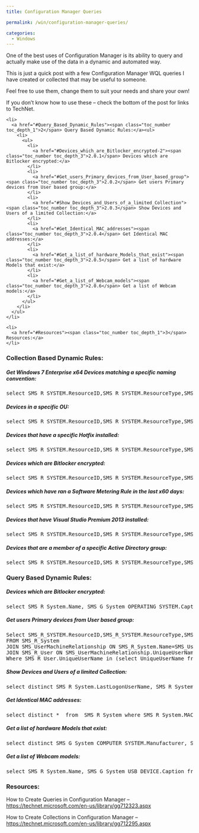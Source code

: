 ```yaml
---
title: Configuration Manager Queries

permalink: /win/configuration-manager-queries/

categories:
  - Windows
---
```

One of the best uses of Configuration Manager is its ability to query and actually make use of the data in a dynamic and automated way.

This is just a quick post with a few Configuration Manager WQL queries I have created or collected that may be useful to someone.

Feel free to use them, change them to suit your needs and share your own!

If you don&#8217;t know how to use these – check the bottom of the post for links to TechNet.

   
    <li>
      <a href="#Query_Based_Dynamic_Rules"><span class="toc_number toc_depth_1">2</span> Query Based Dynamic Rules:</a><ul>
        <li>
          <ul>
            <li>
              <a href="#Devices_which_are_Bitlocker_encrypted-2"><span class="toc_number toc_depth_3">2.0.1</span> Devices which are Bitlocker encrypted:</a>
            </li>
            <li>
              <a href="#Get_users_Primary_devices_from_User_based_group"><span class="toc_number toc_depth_3">2.0.2</span> Get users Primary devices from User based group:</a>
            </li>
            <li>
              <a href="#Show_Devices_and_Users_of_a_limited_Collection"><span class="toc_number toc_depth_3">2.0.3</span> Show Devices and Users of a limited Collection:</a>
            </li>
            <li>
              <a href="#Get_Identical_MAC_addresses"><span class="toc_number toc_depth_3">2.0.4</span> Get Identical MAC addresses:</a>
            </li>
            <li>
              <a href="#Get_a_list_of_hardware_Models_that_exist"><span class="toc_number toc_depth_3">2.0.5</span> Get a list of hardware Models that exist:</a>
            </li>
            <li>
              <a href="#Get_a_list_of_Webcam_models"><span class="toc_number toc_depth_3">2.0.6</span> Get a list of Webcam models:</a>
            </li>
          </ul>
        </li>
      </ul>
    </li>
    
    <li>
      <a href="#Resources"><span class="toc_number toc_depth_1">3</span> Resources:</a>
    </li>
  </ul>
</div>

### <span id="Collection_Based_Dynamic_Rules">Collection Based Dynamic Rules:</span>

##### <span id="Get_Windows_7_Enterprise_x64_Devices_matching_a_specific_naming_convention">Get Windows 7 Enterprise x64 Devices matching a specific naming convention:</span>

<pre class="height-set:true height:1024 width-set:true width:800 nums:false nums-toggle:false wrap:true lang:default decode:true">select SMS_R_SYSTEM.ResourceID,SMS_R_SYSTEM.ResourceType,SMS_R_SYSTEM.Name,SMS_R_SYSTEM.SMSUniqueIdentifier,SMS_R_SYSTEM.ResourceDomainORWorkgroup,SMS_R_SYSTEM.Client from SMS_R_System inner join SMS_G_System_SYSTEM on SMS_G_System_SYSTEM.ResourceID = SMS_R_System.ResourceId inner join SMS_G_System_OPERATING_SYSTEM on SMS_G_System_OPERATING_SYSTEM.ResourceID = SMS_R_System.ResourceId inner join SMS_G_System_COMPUTER_SYSTEM on SMS_G_System_COMPUTER_SYSTEM.ResourceId = SMS_R_System.ResourceId where SMS_G_System_OPERATING_SYSTEM.Caption = "Microsoft Windows 7 Enterprise" and SMS_G_System_COMPUTER_SYSTEM.SystemType = "x64-based PC" and SMS_G_System_SYSTEM.Name like "HOSTNAME%"</pre>

##### <span id="Devices_in_a_specific_OU">Devices in a specific OU:</span>

<pre class="nums:false nums-toggle:false wrap:true lang:default decode:true ">select SMS_R_SYSTEM.ResourceID,SMS_R_SYSTEM.ResourceType,SMS_R_SYSTEM.Name,SMS_R_SYSTEM.SMSUniqueIdentifier,SMS_R_SYSTEM.ResourceDomainORWorkgroup,SMS_R_SYSTEM.Client from SMS_R_System where SMS_R_System.SystemOUName = "Atlantis.local/Atlantis/WORKSTATIONS/PRODUCTION"
</pre>

##### <span id="Devices_that_have_a_specific_Hotfix_installed">Devices that have a specific Hotfix installed:</span>

<pre class="nums:false nums-toggle:false wrap:true lang:default decode:true">select SMS_R_SYSTEM.ResourceID,SMS_R_SYSTEM.ResourceType,SMS_R_SYSTEM.Name,SMS_R_SYSTEM.SMSUniqueIdentifier,SMS_R_SYSTEM.ResourceDomainORWorkgroup,SMS_R_SYSTEM.Client from SMS_R_System inner join SMS_G_System_QUICK_FIX_ENGINEERING on SMS_G_System_QUICK_FIX_ENGINEERING.ResourceId = SMS_R_System.ResourceId where SMS_G_System_QUICK_FIX_ENGINEERING.HotFixID = "KB2520155"</pre>

##### <span id="Devices_which_are_Bitlocker_encrypted">Devices which are Bitlocker encrypted:</span>

<pre class="nums:false nums-toggle:false wrap:true lang:default decode:true">select SMS_R_SYSTEM.ResourceID,SMS_R_SYSTEM.ResourceType,SMS_R_SYSTEM.Name,SMS_R_SYSTEM.SMSUniqueIdentifier,SMS_R_SYSTEM.ResourceDomainORWorkgroup,SMS_R_SYSTEM.Client from SMS_R_System inner join SMS_G_System_BITLOCKER_DETAILS on SMS_G_System_BITLOCKER_DETAILS.ResourceID = SMS_R_System.ResourceId inner join SMS_G_System_OPERATING_SYSTEM on SMS_G_System_OPERATING_SYSTEM.ResourceId = SMS_R_System.ResourceId where SMS_G_System_BITLOCKER_DETAILS.ProtectionStatus = 1</pre>

##### <span id="Devices_which_have_ran_a_Software_Metering_Rule_in_the_last_x60_days">Devices which have ran a Software Metering Rule in the last x60 days:</span>

<pre class="nums:false nums-toggle:false wrap:true lang:default decode:true">select SMS_R_SYSTEM.ResourceID,SMS_R_SYSTEM.ResourceType,SMS_R_SYSTEM.Name,SMS_R_SYSTEM.SMSUniqueIdentifier,SMS_R_SYSTEM.ResourceDomainORWorkgroup,SMS_R_SYSTEM.Client from SMS_R_SYSTEM inner join SMS_MonthlyUsageSummary on SMS_R_SYSTEM.ResourceID = SMS_MonthlyUsageSummary.ResourceID    INNER JOIN SMS_MeteredFiles ON SMS_MonthlyUsageSummary.FileID = SMS_MeteredFile.MeteredFileID    WHERE DateDiff(day, SMS_MonthlyUsageSummary.LastUsage, GetDate()) &lt; 60  AND SMS_MeteredFiles.RuleID = 16777421</pre>

##### <span id="Devices_that_have_Visual_Studio_Premium_2013_installed">Devices that have Visual Studio Premium 2013 installed:</span>

<pre class="nums:false nums-toggle:false wrap:true lang:default decode:true">select SMS_R_SYSTEM.ResourceID,SMS_R_SYSTEM.ResourceType,SMS_R_SYSTEM.Name,SMS_R_SYSTEM.SMSUniqueIdentifier,SMS_R_SYSTEM.ResourceDomainORWorkgroup,SMS_R_SYSTEM.Client from SMS_R_System inner join SMS_G_System_ADD_REMOVE_PROGRAMS on SMS_G_System_ADD_REMOVE_PROGRAMS.ResourceID = SMS_R_System.ResourceId where SMS_G_System_ADD_REMOVE_PROGRAMS.DisplayName like "Microsoft Visual Studio Premium 2013" order by SMS_R_System.Name</pre>

##### <span id="Devices_that_are_a_member_of_a_specific_Active_Directory_group">Devices that are a member of a specific Active Directory group:</span>

<pre class="nums:false nums-toggle:false wrap:true lang:default decode:true">select SMS_R_SYSTEM.ResourceID,SMS_R_SYSTEM.ResourceType,SMS_R_SYSTEM.Name,SMS_R_SYSTEM.SMSUniqueIdentifier,SMS_R_SYSTEM.ResourceDomainORWorkgroup,SMS_R_SYSTEM.Client from SMS_R_System where SMS_R_System.SecurityGroupName = 'ATLANTIS\\GROUPNAME'</pre>

### <span id="Query_Based_Dynamic_Rules">Query Based Dynamic Rules:</span>

##### <span id="Devices_which_are_Bitlocker_encrypted-2">Devices which are Bitlocker encrypted:</span>

<pre class="nums:false nums-toggle:false wrap:true lang:default decode:true">select SMS_R_System.Name, SMS_G_System_OPERATING_SYSTEM.Caption, SMS_G_System_COMPUTER_SYSTEM.Model, SMS_R_System.LastLogonUserName from  SMS_R_System inner join SMS_G_System_BITLOCKER_DETAILS on SMS_G_System_BITLOCKER_DETAILS.ResourceID = SMS_R_System.ResourceId inner join SMS_G_System_OPERATING_SYSTEM on SMS_G_System_OPERATING_SYSTEM.ResourceID = SMS_R_System.ResourceId inner join SMS_G_System_COMPUTER_SYSTEM on SMS_G_System_COMPUTER_SYSTEM.ResourceID = SMS_R_System.ResourceId where SMS_G_System_BITLOCKER_DETAILS.ProtectionStatus = 1 order by SMS_R_System.Name</pre>

##### <span id="Get_users_Primary_devices_from_User_based_group">Get users Primary devices from User based group:</span>

<pre class="nums:false nums-toggle:false wrap:true lang:default decode:true">Select SMS_R_SYSTEM.ResourceID,SMS_R_SYSTEM.ResourceType,SMS_R_SYSTEM.Name,SMS_R_SYSTEM.SMSUniqueIdentifier,SMS_R_SYSTEM.ResourceDomainORWorkgroup,SMS_R_SYSTEM.Client, SMS_R_User.UniqueUserName
FROM SMS_R_System
JOIN SMS_UserMachineRelationship ON SMS_R_System.Name=SMS_UserMachineRelationship.MachineResourceName
JOIN SMS_R_User ON SMS_UserMachineRelationship.UniqueUserName=SMS_R_User.UniqueUserName
Where SMS_R_User.UniqueUserName in (select UniqueUserName from SMS_R_User where UserGroupName = "ATLANTIS\\UsersGroupName")</pre>

##### <span id="Show_Devices_and_Users_of_a_limited_Collection">Show Devices and Users of a limited Collection:</span>

<pre class="nums:false nums-toggle:false wrap:true lang:default decode:true">select distinct SMS_R_System.LastLogonUserName, SMS_R_System.Name, SMS_R_System.LastLogonUserDomain, SMS_R_System.LastLogonTimestamp, SMS_R_System.IPAddresses from  SMS_R_System order by SMS_R_System.IPAddresses</pre>

##### <span id="Get_Identical_MAC_addresses">Get Identical MAC addresses:</span>

<pre class="nums:false nums-toggle:false wrap:true lang:default decode:true">select distinct *  from  SMS_R_System where SMS_R_System.MACAddresses = "50:1a:c5:ff:10:88"</pre>

##### <span id="Get_a_list_of_hardware_Models_that_exist">Get a list of hardware Models that exist:</span>

<pre class="nums:false nums-toggle:false wrap:true lang:default decode:true">select distinct SMS_G_System_COMPUTER_SYSTEM.Manufacturer, SMS_G_System_COMPUTER_SYSTEM.Model from  SMS_R_System inner join SMS_G_System_COMPUTER_SYSTEM on SMS_G_System_COMPUTER_SYSTEM.ResourceID = SMS_R_System.ResourceId</pre>

##### <span id="Get_a_list_of_Webcam_models">Get a list of Webcam models:</span>

<pre class="nums:false nums-toggle:false wrap:true lang:default decode:true ">select SMS_R_System.Name, SMS_G_System_USB_DEVICE.Caption from  SMS_R_System inner join SMS_G_System_USB_DEVICE on SMS_G_System_USB_DEVICE.ResourceID = SMS_R_System.ResourceId where SMS_G_System_USB_DEVICE.Caption like "%CAM%" order by SMS_R_System.Name</pre>

### <span id="Resources">Resources:</span>

How to Create Queries in Configuration Manager &#8211; <a href="https://technet.microsoft.com/en-us/library/gg712323.aspx" target="_blank">https://technet.microsoft.com/en-us/library/gg712323.aspx</a>

How to Create Collections in Configuration Manager &#8211; <a href="https://technet.microsoft.com/en-us/library/gg712295.aspx" target="_blank">https://technet.microsoft.com/en-us/library/gg712295.aspx</a>
